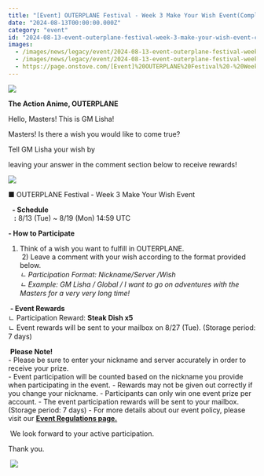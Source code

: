 ```yaml
---
title: "[Event] OUTERPLANE Festival - Week 3 Make Your Wish Event(Completed)"
date: "2024-08-13T00:00:00.000Z"
category: "event"
id: "2024-08-13-event-outerplane-festival-week-3-make-your-wish-event-completed"
images:
  - /images/news/legacy/event/2024-08-13-event-outerplane-festival-week-3-make-your-wish-event-completed/da5d60a649a246dca2e5c18bc94d6f79.webp
  - /images/news/legacy/event/2024-08-13-event-outerplane-festival-week-3-make-your-wish-event-completed/524d619216e04eff8d5e36e75def6037.webp
  - https://page.onstove.com/[Event]%20OUTERPLANE%20Festival%20-%20Week%203%20Make%20Your%20Wish%20Event(Completed)_fichiers/%EC%95%84%EC%97%90%EB%A5%B4_1694156343734.png
---
```


![](/images/news/legacy/event/2024-08-13-event-outerplane-festival-week-3-make-your-wish-event-completed/da5d60a649a246dca2e5c18bc94d6f79.webp)  

**The Action Anime, OUTERPLANE**

Hello, Masters! This is GM Lisha!

Masters! Is there a wish you would like to come true?

Tell GM Lisha your wish by 

leaving your answer in the comment section below to receive rewards!

![](/images/news/legacy/event/2024-08-13-event-outerplane-festival-week-3-make-your-wish-event-completed/524d619216e04eff8d5e36e75def6037.webp)

■ OUTERPLANE Festival - Week 3 Make Your Wish Event

  **- Schedule**  
   **:** 8/13 (Tue) ~ 8/19 (Mon) 14:59 UTC  
  
**\- How to Participate**  
1) Think of a wish you want to fulfill in OUTERPLANE.  
 2) Leave a comment with your wish according to the format provided below.  
*ㄴ Participation Format: Nickname/Server /Wish  
ㄴ Example: GM Lisha / Global / I want to go on adventures with the Masters for a very very long time!*   
  
 **- Event Rewards**  
ㄴ Participation Reward: **Steak Dish x5**  
ㄴ Event rewards will be sent to your mailbox on 8/27 (Tue). (Storage period: 7 days)

  
 **Please Note!**  
\- Please be sure to enter your nickname and server accurately in order to receive your prize.  
\- Event participation will be counted based on the nickname you provide when participating in the event. - Rewards may not be given out correctly if you change your nickname. - Participants can only win one event prize per account. - The event participation rewards will be sent to your mailbox. (Storage period: 7 days) - For more details about our event policy, please visit our [**Event Regulations page.**](https://common.game.onstove.com/terms/index?gameType=MOBILE&termsType=8&langCode=en)

  
 We look forward to your active participation.

Thank you.

 ![](https://page.onstove.com/[Event]%20OUTERPLANE%20Festival%20-%20Week%203%20Make%20Your%20Wish%20Event(Completed)_fichiers/%EC%95%84%EC%97%90%EB%A5%B4_1694156343734.png)
